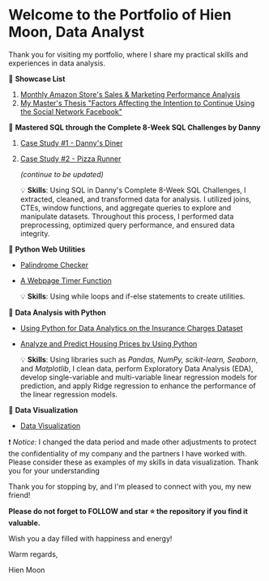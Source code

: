 # Welcome to the Portfolio of Hien Moon, Data Analyst
Thank you for visiting my portfolio, where I share my practical skills and experiences in data analysis.

🌻 **Showcase List**
1. [Monthly Amazon Store's Sales & Marketing Performance Analysis](https://github.com/hienmoon1017/amazon-store-sales-marketing-performance-analysis)
2. [My Master's Thesis "Factors Affecting the Intention to Continue Using the Social Network Facebook"](https://github.com/hienmoon1017/master-thesis)


🌻 **Mastered SQL through the Complete 8-Week SQL Challenges by Danny**
1. [Case Study #1 - Danny's Diner](https://github.com/hienmoon1017/8-week-sql-challenges-case-study-1)
2. [Case Study #2 - Pizza Runner](https://github.com/hienmoon1017/8-week-sql-challenges-case-study-2)
 
   _(continue to be updated)_
   
   💡 **Skills**: Using SQL in Danny's Complete 8-Week SQL Challenges, I extracted, cleaned, and transformed data for analysis. I utilized joins, CTEs, window functions, and aggregate queries to explore and manipulate datasets. Throughout this process, I performed data preprocessing, optimized query performance, and ensured data integrity.


🌻 **Python Web Utilities**
- [Palindrome Checker](https://github.com/hienmoon1017/python-palindrome-checker)
- [A Webpage Timer Function](https://github.com/hienmoon1017/python-webpage-timer-function)

  💡 **Skills**: Using while loops and if-else statements to create utilities.


🌻 **Data Analysis with Python**
- [Using Python for Data Analytics on the Insurance Charges Dataset](https://github.com/hienmoon1017/python-insurance-charges-dataset)
- [Analyze and Predict Housing Prices by Using Python](https://github.com/hienmoon1017/python-housing-prices)

  💡 **Skills**: Using libraries such as _Pandas, NumPy, scikit-learn, Seaborn_, and _Matplotlib_, I clean data, perform Exploratory Data Analysis (EDA), develop single-variable and multi-variable linear regression models for prediction, and apply Ridge regression to enhance the performance of the linear regression models.


🌻 **Data Visualization**
- [Data Visualization](https://github.com/hienmoon1017/data-visualization)

❗ _Notice:_ I changed the data period and made other adjustments to protect the confidentiality of my company and the partners I have worked with. Please consider these as examples of my skills in data visualization. Thank you for your understanding

Thank you for stopping by, and I'm pleased to connect with you, my new friend!

**Please do not forget to FOLLOW and star ⭐ the repository if you find it valuable.**

Wish you a day filled with happiness and energy!

Warm regards,

Hien Moon

